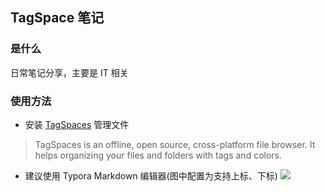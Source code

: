 ﻿## TagSpace 笔记

### 是什么
日常笔记分享，主要是 IT 相关


### 使用方法

- 安装 [TagSpaces](http://localhost:80/) 管理文件

> TagSpaces is an offline, open source, cross-platform file browser.
> It helps organizing your files and folders with tags and colors.

- 建议使用 Typora Markdown 编辑器(图中配置为支持上标、下标)
![](https://picgo-notes.oss-cn-beijing.aliyuncs.com/img/20210121133036.png)
